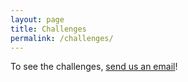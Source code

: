 ```yaml
---
layout: page
title: Challenges
permalink: /challenges/
---
```


To see the challenges, [send us an email](mailto:david.wong@nccgroup.trust?subject=challenges)!
